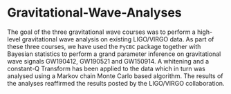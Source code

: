 # Gravitational-Wave-Analyses

The goal of the three gravitational wave courses was to perform a high-level gravitational wave analysis on existing LIGO/VIRGO data. As part of these three courses, we have used the `PyCBC` package together with Bayesian statistics to perform a grand parameter inference on gravitational wave signals GW190412, GW190521 and GW150914. A whitening and a constant-Q Transform has been applied to the data which in turn was analysed using a Markov chain Monte Carlo based algorithm. The results of the analyses reaffirmed the results posted by the LIGO/VIRGO collaboration.

